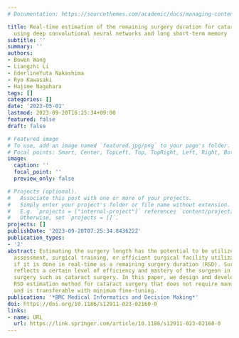 ```yaml
---
# Documentation: https://sourcethemes.com/academic/docs/managing-content/

title: Real-time estimation of the remaining surgery duration for cataract surgery
  using deep convolutional neural networks and long short-term memory
subtitle: ''
summary: ''
authors:
- Bowen Wang
- Liangzhi Li
- n̆derlineYuta Nakashima
- Ryo Kawasaki
- Hajime Nagahara
tags: []
categories: []
date: '2023-05-01'
lastmod: 2023-09-20T16:25:34+09:00
featured: false
draft: false

# Featured image
# To use, add an image named `featured.jpg/png` to your page's folder.
# Focal points: Smart, Center, TopLeft, Top, TopRight, Left, Right, BottomLeft, Bottom, BottomRight.
image:
  caption: ''
  focal_point: ''
  preview_only: false

# Projects (optional).
#   Associate this post with one or more of your projects.
#   Simply enter your project's folder or file name without extension.
#   E.g. `projects = ["internal-project"]` references `content/project/deep-learning/index.md`.
#   Otherwise, set `projects = []`.
projects: []
publishDate: '2023-09-20T07:25:34.843622Z'
publication_types:
- '2'
abstract: Estimating the surgery length has the potential to be utilized as skill
  assessment, surgical training, or efficient surgical facility utilization especially
  if it is done in real-time as a remaining surgery duration (RSD). Surgical length
  reflects a certain level of efficiency and mastery of the surgeon in a well-standardized
  surgery such as cataract surgery. In this paper, we design and develop a real-time
  RSD estimation method for cataract surgery that does not require manual labeling
  and is transferable with minimum fine-tuning.
publication: '*BMC Medical Informatics and Decision Making*'
doi: https://doi.org/10.1186/s12911-023-02160-0
links:
- name: URL
  url: https://link.springer.com/article/10.1186/s12911-023-02160-0
---
```

